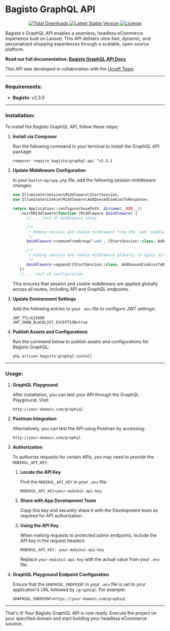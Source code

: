 # Bagisto GraphQL API

<p align="center">
   <a href="https://packagist.org/packages/bagisto/graphql-api">
      <img
         src="https://poser.pugx.org/bagisto/graphql-api/d/total.svg"
         alt="Total Downloads"
      >
   </a>

   <a href="https://packagist.org/packages/bagisto/graphql-api">
      <img
         src="https://poser.pugx.org/bagisto/graphql-api/v/stable.svg"
         alt="Latest Stable Version"
      >
   </a>

   <a href="https://packagist.org/packages/bagisto/graphql-api">
      <img
         src="https://poser.pugx.org/bagisto/graphql-api/license.svg"
         alt="License"
      >
   </a>
</p>

Bagisto's GraphQL API enables a seamless, headless eCommerce experience built on Laravel. This API delivers ultra-fast, dynamic, and personalized shopping experiences through a scalable, open-source platform.

**Read our full documentation: [Bagisto GraphQL API Docs](https://devdocs.bagisto.com/2.3/api/graphql-api.html)**

This API was developed in collaboration with the <a href="https://www.ucraft.com/">Ucraft Team</a>.

---

### Requirements:

- **Bagisto**: v2.3.0

---

### Installation:

To install the Bagisto GraphQL API, follow these steps:

1. **Install via Composer**

   Run the following command in your terminal to install the GraphQL API package:

   ```bash
   composer require bagisto/graphql-api ^v2.3.1
   ```

2. **Update Middleware Configuration**

   In your `bootstrap/app.php` file, add the following session middleware changes:

   ```php
   use Illuminate\Session\Middleware\StartSession;
   use Illuminate\Cookie\Middleware\AddQueuedCookiesToResponse;

   return Application::configure(basePath: dirname(__DIR__))
      ->withMiddleware(function (Middleware $middleware) {
         // ... rest of middleware setup

         /**
          * Remove session and cookie middleware from the 'web' middleware group.
          */
         $middleware->removeFromGroup('web', [StartSession::class, AddQueuedCookiesToResponse::class]);

         /**
          * Adding session and cookie middleware globally to apply across non-web routes (e.g. GraphQL)
          */
         $middleware->append([StartSession::class, AddQueuedCookiesToResponse::class]);
      })
      // ... rest of configuration
   ```

   This ensures that session and cookie middleware are applied globally across all routes, including API and GraphQL endpoints.

3. **Update Environment Settings**

   Add the following entries to your `.env` file to configure JWT settings:

   ```env
   JWT_TTL=525600
   JWT_SHOW_BLACKLIST_EXCEPTION=true
   ```

4. **Publish Assets and Configurations**

   Run the command below to publish assets and configurations for Bagisto GraphQL:

   ```bash
   php artisan bagisto-graphql:install
   ```

---

### Usage:

1. **GraphQL Playground**

   After installation, you can test your API through the GraphQL Playground. Visit:

   ```
   http://your-domain.com/graphiql
   ```

2. **Postman Integration**

   Alternatively, you can test the API using Postman by accessing:

   ```
   http://your-domain.com/graphql
   ```
3. **Authorization**

   To authorize requests for certain APIs, you may need to provide the `MOBIKUL_API_KEY`. 

   1. **Locate the API Key**

      Find the `MOBIKUL_API_KEY` in your `.env` file:

      ```env
      MOBIKUL_API_KEY=your-mobikul-api-key
      ```

   2. **Share with App Development Team**

      Copy this key and securely share it with the Development team as required for API authorization.

   3. **Using the API Key**

      When making requests to protected admin endpoints, include the API key in the request headers:

      ```
      MOBIKUL_API_KEY: your-mobikul-api-key
      ```

      Replace `your-mobikul-api-key` with the actual value from your `.env` file.

4. **GraphQL Playground Endpoint Configuration**

   Ensure that the `GRAPHIQL_ENDPOINT` in your `.env` file is set to your application's URL followed by `/graphiql`. For example:

   ```env
   GRAPHIQL_ENDPOINT=https://your-domain.com/graphiql
   ```
---

That's it! Your Bagisto GraphQL API is now ready. Execute the project on your specified domain and start building your headless eCommerce solution.
